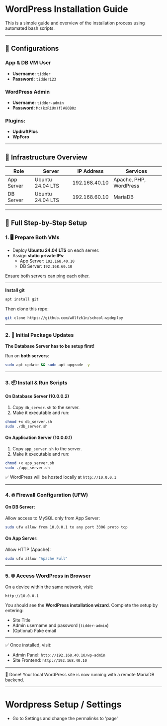 # WordPress Installation Guide

This is a simple guide and overview of the installation process using automated bash scripts.

---

## 🔧 Configurations

### App & DB VM User
- **Username:** `tidder`  
- **Password:** `tidder123`

### WordPress Admin
- **Username:** `tidder-admin`  
- **Password:** `Mc(kzRiUm)f)#8OB0z`

### Plugins:
- **UpdraftPlus**
- **WpForo**

---

## 🧱 Infrastructure Overview

| Role         | Server           | IP Address   | Services               |
|--------------|------------------|--------------|------------------------|
| App Server   | Ubuntu 24.04 LTS | 192.168.40.10| Apache, PHP, WordPress |
| DB Server    | Ubuntu 24.04 LTS | 192.168.60.10| MariaDB                |

---

## 📘 Full Step-by-Step Setup

### 1. 🖥 Prepare Both VMs

- Deploy **Ubuntu 24.04 LTS** on each server.
- Assign **static private IPs**:
  - App Server: `192.168.40.10`
  - DB Server: `192.168.60.10`

Ensure both servers can ping each other.

---

**Install git**

```bash
apt install git
```

Then clone this repo:

```bash
git clone https://github.com/w0lfzk1n/school-wpdeploy
```

---

### 2. 🔐 Initial Package Updates

**The Database Server has to be setup first!**

Run on **both servers**:

```bash
sudo apt update && sudo apt upgrade -y
```

---

### 3. 📦 Install & Run Scripts

#### On **Database Server** (10.0.0.2)

1. Copy `db_server.sh` to the server.
2. Make it executable and run:

```bash
chmod +x db_server.sh
sudo ./db_server.sh
```

#### On **Application Server** (10.0.0.1)

1. Copy `app_server.sh` to the server.
2. Make it executable and run:

```bash
chmod +x app_server.sh
sudo ./app_server.sh
```

✅ WordPress will be hosted locally at `http://10.0.0.1`

---

### 4. 🔥 Firewall Configuration (UFW)

#### On **DB Server**:

Allow access to MySQL only from App Server:

```bash
sudo ufw allow from 10.0.0.1 to any port 3306 proto tcp
```

#### On **App Server**:

Allow HTTP (Apache):

```bash
sudo ufw allow "Apache Full"
```

---

### 5. 🌐 Access WordPress in Browser

On a device within the same network, visit:

```
http://10.0.0.1
```

You should see the **WordPress installation wizard**. Complete the setup by entering:

- Site Title
- Admin username and password (`tidder-admin`)
- (Optional) Fake email

---

✅ Once installed, visit:

- Admin Panel: `http://192.168.40.10/wp-admin`
- Site Frontend: `http://192.168.40.10`

---

📝 Done! Your local WordPress site is now running with a remote MariaDB backend.

---

# Wordpress Setup / Settings

- Go to Settings and change the permalinks to 'page'
